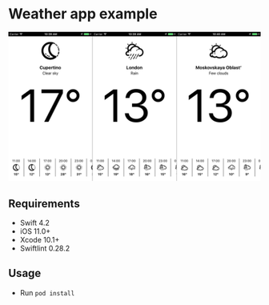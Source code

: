 # Weather app example

![Weather](weather.jpg)


## Requirements
- Swift 4.2
- iOS 11.0+
- Xcode 10.1+
- Swiftlint 0.28.2

## Usage
- Run `pod install`
